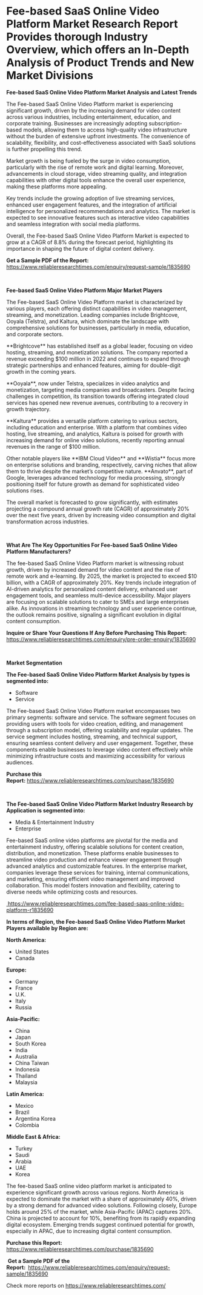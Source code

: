 <p><h1>Fee-based SaaS Online Video Platform Market Research Report Provides thorough Industry Overview, which offers an In-Depth Analysis of Product Trends and New Market Divisions</h1></p><p><strong>Fee-based SaaS Online Video Platform Market Analysis and Latest Trends</strong></p>
<p><p>The Fee-based SaaS Online Video Platform market is experiencing significant growth, driven by the increasing demand for video content across various industries, including entertainment, education, and corporate training. Businesses are increasingly adopting subscription-based models, allowing them to access high-quality video infrastructure without the burden of extensive upfront investments. The convenience of scalability, flexibility, and cost-effectiveness associated with SaaS solutions is further propelling this trend.</p><p>Market growth is being fueled by the surge in video consumption, particularly with the rise of remote work and digital learning. Moreover, advancements in cloud storage, video streaming quality, and integration capabilities with other digital tools enhance the overall user experience, making these platforms more appealing. </p><p>Key trends include the growing adoption of live streaming services, enhanced user engagement features, and the integration of artificial intelligence for personalized recommendations and analytics. The market is expected to see innovative features such as interactive video capabilities and seamless integration with social media platforms. </p><p>Overall, the Fee-based SaaS Online Video Platform Market is expected to grow at a CAGR of 8.8% during the forecast period, highlighting its importance in shaping the future of digital content delivery.</p></p>
<p><strong>Get a Sample PDF of the Report:&nbsp;</strong> <a href="https://www.reliableresearchtimes.com/enquiry/request-sample/1835690?utm_campaign=2196&utm_medium=2&utm_source=Github&utm_content=ia&utm_term=26032025&utm_id=fee-based-saas-online-video-platform">https://www.reliableresearchtimes.com/enquiry/request-sample/1835690</a></p>
<p>&nbsp;</p>
<p><strong>Fee-based SaaS Online Video Platform Major Market Players</strong></p>
<p><p>The Fee-based SaaS Online Video Platform market is characterized by various players, each offering distinct capabilities in video management, streaming, and monetization. Leading companies include Brightcove, Ooyala (Telstra), and Kaltura, which dominate the landscape with comprehensive solutions for businesses, particularly in media, education, and corporate sectors.</p><p>**Brightcove** has established itself as a global leader, focusing on video hosting, streaming, and monetization solutions. The company reported a revenue exceeding $100 million in 2022 and continues to expand through strategic partnerships and enhanced features, aiming for double-digit growth in the coming years.</p><p>**Ooyala**, now under Telstra, specializes in video analytics and monetization, targeting media companies and broadcasters. Despite facing challenges in competition, its transition towards offering integrated cloud services has opened new revenue avenues, contributing to a recovery in growth trajectory.</p><p>**Kaltura** provides a versatile platform catering to various sectors, including education and enterprise. With a platform that combines video hosting, live streaming, and analytics, Kaltura is poised for growth with increasing demand for online video solutions, recently reporting annual revenues in the range of $100 million.</p><p>Other notable players like **IBM Cloud Video** and **Wistia** focus more on enterprise solutions and branding, respectively, carving niches that allow them to thrive despite the market’s competitive nature. **Anvato**, part of Google, leverages advanced technology for media processing, strongly positioning itself for future growth as demand for sophisticated video solutions rises.</p><p>The overall market is forecasted to grow significantly, with estimates projecting a compound annual growth rate (CAGR) of approximately 20% over the next five years, driven by increasing video consumption and digital transformation across industries.</p></p>
<p>&nbsp;</p>
<p><strong>What Are The Key Opportunities For Fee-based SaaS Online Video Platform Manufacturers?</strong></p>
<p><p>The fee-based SaaS Online Video Platform market is witnessing robust growth, driven by increased demand for video content and the rise of remote work and e-learning. By 2025, the market is projected to exceed $10 billion, with a CAGR of approximately 20%. Key trends include integration of AI-driven analytics for personalized content delivery, enhanced user engagement tools, and seamless multi-device accessibility. Major players are focusing on scalable solutions to cater to SMEs and large enterprises alike. As innovations in streaming technology and user experience continue, the outlook remains positive, signaling a significant evolution in digital content consumption.</p></p>
<p><strong>Inquire or Share Your Questions If Any Before Purchasing This Report:</strong> <a href="https://www.reliableresearchtimes.com/enquiry/pre-order-enquiry/1835690?utm_campaign=2196&utm_medium=2&utm_source=Github&utm_content=ia&utm_term=26032025&utm_id=fee-based-saas-online-video-platform">https://www.reliableresearchtimes.com/enquiry/pre-order-enquiry/1835690</a></p>
<p>&nbsp;</p>
<p><strong>Market Segmentation</strong></p>
<p><strong>The Fee-based SaaS Online Video Platform Market Analysis by types is segmented into:</strong></p>
<p><ul><li>Software</li><li>Service</li></ul></p>
<p><p>The Fee-based SaaS Online Video Platform market encompasses two primary segments: software and service. The software segment focuses on providing users with tools for video creation, editing, and management through a subscription model, offering scalability and regular updates. The service segment includes hosting, streaming, and technical support, ensuring seamless content delivery and user engagement. Together, these components enable businesses to leverage video content effectively while minimizing infrastructure costs and maximizing accessibility for various audiences.</p></p>
<p><strong>Purchase this Report:&nbsp;</strong><a href="https://www.reliableresearchtimes.com/purchase/1835690?utm_campaign=2196&utm_medium=2&utm_source=Github&utm_content=ia&utm_term=26032025&utm_id=fee-based-saas-online-video-platform">https://www.reliableresearchtimes.com/purchase/1835690</a></p>
<p>&nbsp;</p>
<p><strong>The Fee-based SaaS Online Video Platform Market Industry Research by Application is segmented into:</strong></p>
<p><ul><li>Media & Entertainment Industry</li><li>Enterprise</li></ul></p>
<p><p>Fee-based SaaS online video platforms are pivotal for the media and entertainment industry, offering scalable solutions for content creation, distribution, and monetization. These platforms enable businesses to streamline video production and enhance viewer engagement through advanced analytics and customizable features. In the enterprise market, companies leverage these services for training, internal communications, and marketing, ensuring efficient video management and improved collaboration. This model fosters innovation and flexibility, catering to diverse needs while optimizing costs and resources.</p></p>
<p><a href="https://www.reliableresearchtimes.com/fee-based-saas-online-video-platform-r1835690?utm_campaign=2196&utm_medium=2&utm_source=Github&utm_content=ia&utm_term=26032025&utm_id=fee-based-saas-online-video-platform">&nbsp;https://www.reliableresearchtimes.com/fee-based-saas-online-video-platform-r1835690</a></p>
<p><strong>In terms of Region, the Fee-based SaaS Online Video Platform Market Players available by Region are:</strong></p>
<p>
    <p> <strong> North America: </strong>
        <ul>
            <li>United States</li>
            <li>Canada</li>
        </ul>
        </p> 
    <p> <strong> Europe: </strong>
        <ul>
            <li>Germany</li>
            <li>France</li>
            <li>U.K.</li>
            <li>Italy</li>
            <li>Russia</li>
        </ul>
        </p> 
    <p> <strong> Asia-Pacific: </strong>
        <ul>
            <li>China</li>
            <li>Japan</li>
            <li>South Korea</li>
            <li>India</li>
            <li>Australia</li>
            <li>China Taiwan</li>
            <li>Indonesia</li>
            <li>Thailand</li>
            <li>Malaysia</li>
        </ul>
        </p> 
    <p> <strong> Latin America: </strong>
        <ul>
            <li>Mexico</li>
            <li>Brazil</li>
            <li>Argentina Korea</li>
            <li>Colombia</li>
        </ul>
        </p> 
    <p> <strong> Middle East & Africa: </strong>
        <ul>
            <li>Turkey</li>
            <li>Saudi</li>
            <li>Arabia</li>
            <li>UAE</li>
            <li>Korea</li>
        </ul>
    </p>
    </p>
<p><p>The fee-based SaaS online video platform market is anticipated to experience significant growth across various regions. North America is expected to dominate the market with a share of approximately 40%, driven by a strong demand for advanced video solutions. Following closely, Europe holds around 25% of the market, while Asia-Pacific (APAC) captures 20%. China is projected to account for 10%, benefiting from its rapidly expanding digital ecosystem. Emerging trends suggest continued potential for growth, especially in APAC, due to increasing digital content consumption.</p></p>
<p><strong>Purchase this Report: </strong><a href="https://www.reliableresearchtimes.com/purchase/1835690?utm_campaign=2196&utm_medium=2&utm_source=Github&utm_content=ia&utm_term=26032025&utm_id=fee-based-saas-online-video-platform">https://www.reliableresearchtimes.com/purchase/1835690</a></p>
<p>&nbsp;<strong>Get a Sample PDF of the Report:&nbsp;&nbsp;</strong><a href="https://www.reliableresearchtimes.com/enquiry/request-sample/1835690?utm_campaign=2196&utm_medium=2&utm_source=Github&utm_content=ia&utm_term=26032025&utm_id=fee-based-saas-online-video-platform">https://www.reliableresearchtimes.com/enquiry/request-sample/1835690</a></p>
<p><strong></strong></p>
<p>Check more reports on <a href="https://www.reliableresearchtimes.com/?utm_campaign=2196&utm_medium=2&utm_source=Github&utm_content=ia&utm_term=26032025&utm_id=fee-based-saas-online-video-platform">https://www.reliableresearchtimes.com/</a></p>